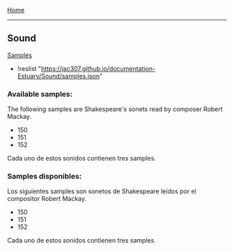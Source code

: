 [Home](../README.md)

-------------------------------------------------------------------------------  

## Sound

  [Samples](samples.json)

  + !reslist "https://jac307.github.io/documentation-Estuary/Sound/samples.json"


### Available samples:

The following samples are Shakespeare's sonets read by composer Robert Mackay.   

+ 150
+ 151
+ 152

Cada uno de estos sonidos contienen tres samples.  

### Samples disponibles:

Los siguientes samples son sonetos de Shakespeare leídos por el compositor Robert Mackay.  

+ 150
+ 151
+ 152
  
Cada uno de estos sonidos contienen tres samples.  
